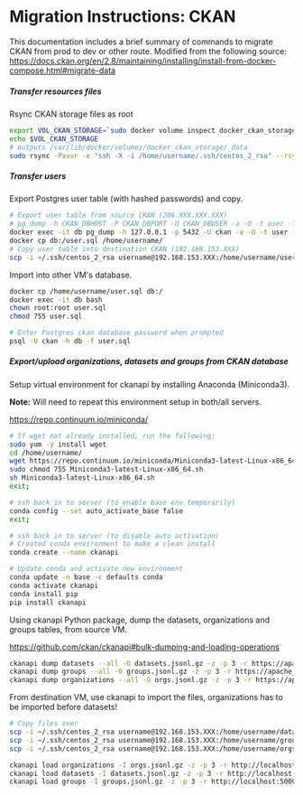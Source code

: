# Migration Instructions: CKAN

This documentation includes a brief summary of commands to migrate CKAN from prod to dev or other route. 
Modified from the following source:
https://docs.ckan.org/en/2.8/maintaining/installing/install-from-docker-compose.html#migrate-data

##### Transfer resources files
Rsync CKAN storage files as root
```bash
export VOL_CKAN_STORAGE=`sudo docker volume inspect docker_ckan_storage | jq -r -c '.[] | .Mountpoint'`
echo $VOL_CKAN_STORAGE
# outputs /var/lib/docker/volumes/docker_ckan_storage/_data
sudo rsync -Pavvr -e "ssh -X -i /home/username/.ssh/centos_2_rsa" --rsync-path="sudo rsync" username@192.168.153.XXX:/var/lib/docker/volumes/docker_ckan_storage/_data /var/lib/docker/volumes/docker_ckan_storage/_data
```
##### Transfer users
Export Postgres user table (with hashed passwords) and copy.
```bash
# Export user table from source CKAN (206.XXX.XXX.XXX)
# pg_dump -h CKAN_DBHOST -P CKAN_DBPORT -U CKAN_DBUSER -a -O -t user -f user.sql ckan_default
docker exec -it db pg_dump -h 127.0.0.1 -p 5432 -U ckan -a -O -t user -f user.sql
docker cp db:/user.sql /home/username/
# Copy user table into destination CKAN (192.168.153.XXX)
scp -i ~/.ssh/centos_2_rsa username@192.168.153.XXX:/home/username/user.sql /home/username/
```
Import into other VM's database.
```bash
docker cp /home/username/user.sql db:/
docker exec -it db bash
chown root:root user.sql
chmod 755 user.sql

# Enter Postgres ckan database password when prompted
psql -U ckan -h db -f user.sql
```
##### Export/upload organizations, datasets and groups from CKAN database
Setup virtual environment for ckanapi by installing Anaconda (Miniconda3). 

<strong>Note:</strong> Will need to repeat this environment setup in both/all servers.

https://repo.continuum.io/miniconda/
```bash
# If wget not already installed, run the following:
sudo yum -y install wget
cd /home/username/
wget https://repo.continuum.io/miniconda/Miniconda3-latest-Linux-x86_64.sh
sudo chmod 755 Miniconda3-latest-Linux-x86_64.sh
sh Miniconda3-latest-Linux-x86_64.sh
exit;

# ssh back in to server (to enable base env temporarily)
conda config --set auto_activate_base false
exit;

# ssh back in to server (to disable auto activation)
# Created conda environment to make a clean install
conda create --name ckanapi

# Update conda and activate new environment
conda update -n base -c defaults conda
conda activate ckanapi
conda install pip
pip install ckanapi
```
Using ckanapi Python package, dump the datasets, organizations and groups tables, from source VM.

https://github.com/ckan/ckanapi#bulk-dumping-and-loading-operations
```bash
ckanapi dump datasets --all -O datasets.jsonl.gz -z -p 3 -r https://apache_user:password@cioosatlantic.ca/ckan
ckanapi dump groups --all -O groups.jsonl.gz -z -p 3 -r https://apache_user:password@cioosatlantic.ca/ckan
ckanapi dump organizations --all -O orgs.jsonl.gz -z -p 3 -r https://apache_user:password@cioosatlantic.ca/ckan
```

From destination VM, use ckanapi to import the files, organizations has to be imported before datasets!
```bash
# Copy files over
scp -i ~/.ssh/centos_2_rsa username@192.168.153.XXX:/home/username/datasets.jsonl.gz /home/username/
scp -i ~/.ssh/centos_2_rsa username@192.168.153.XXX:/home/username/groups.jsonl.gz /home/username/
scp -i ~/.ssh/centos_2_rsa username@192.168.153.XXX:/home/username/orgs.jsonl.gz /home/username/

ckanapi load organizations -I orgs.jsonl.gz -z -p 3 -r http://localhost:5000 -a API_KEY
ckanapi load datasets -I datasets.jsonl.gz -z -p 3 -r http://localhost:5000 -a API_KEY
ckanapi load groups -I groups.jsonl.gz -z -p 3 -r http://localhost:5000 -a API_KEY
```